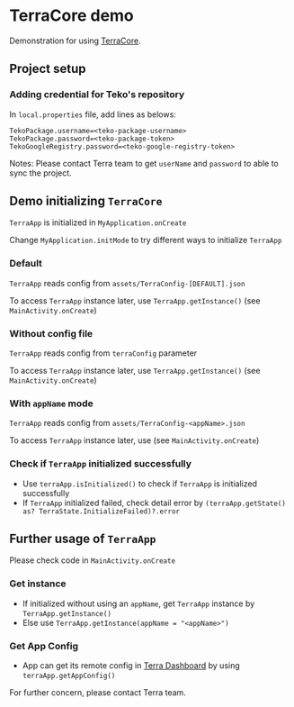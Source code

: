 # TerraCore demo

Demonstration for using [TerraCore](https://terra.dev.teko.vn/developer/docs/terraCore/v0/overview).

## Project setup

### Adding credential for Teko's repository

In `local.properties` file, add lines as belows:

```
TekoPackage.username=<teko-package-username>
TekoPackage.password=<teko-package-token>
TekoGoogleRegistry.password=<teko-google-registry-token>
```

Notes: Please contact Terra team to get `userName` and `password` to able to sync the project.

## Demo initializing `TerraCore`

`TerraApp` is initialized in `MyApplication.onCreate`

Change `MyApplication.initMode` to try different ways to initialize `TerraApp`

### Default

`TerraApp` reads config from `assets/TerraConfig-[DEFAULT].json`

To access `TerraApp` instance later, use `TerraApp.getInstance()` (see `MainActivity.onCreate`)

### Without config file
`TerraApp` reads config from `terraConfig` parameter

To access `TerraApp` instance later, use `TerraApp.getInstance()` (see `MainActivity.onCreate`)

### With `appName` mode

`TerraApp` reads config from `assets/TerraConfig-<appName>.json`

To access `TerraApp` instance later, use  (see `MainActivity.onCreate`)

### Check if `TerraApp` initialized successfully

- Use `terraApp.isInitialized()` to check if `TerraApp` is initialized successfully
- If `TerraApp` initialized failed, check detail error by `(terraApp.getState() as? TerraState.InitializeFailed)?.error`   

## Further usage of `TerraApp`

Please check code in `MainActivity.onCreate`

### Get instance

- If initialized without using an `appName`, get `TerraApp` instance by `TerraApp.getInstance()`
- Else use `TerraApp.getInstance(appName = "<appName>")`

### Get App Config

- App can get its remote config in [Terra Dashboard](https://terra.teko.vn) by using `terraApp.getAppConfig()`


For further concern, please contact Terra team.

